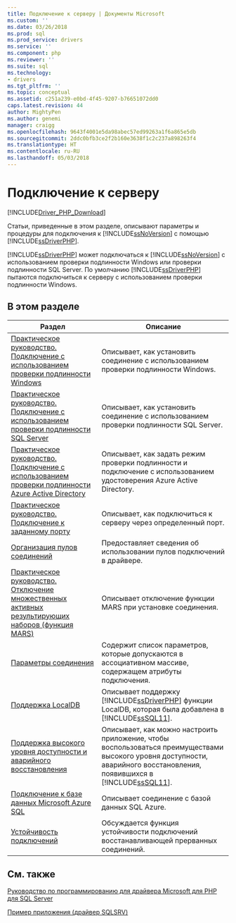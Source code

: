 ```yaml
---
title: Подключение к серверу | Документы Microsoft
ms.custom: ''
ms.date: 03/26/2018
ms.prod: sql
ms.prod_service: drivers
ms.service: ''
ms.component: php
ms.reviewer: ''
ms.suite: sql
ms.technology:
- drivers
ms.tgt_pltfrm: ''
ms.topic: conceptual
ms.assetid: c251a239-e0bd-4f45-9207-b76651072dd0
caps.latest.revision: 44
author: MightyPen
ms.author: genemi
manager: craigg
ms.openlocfilehash: 9643f4001e5da98abec57ed99263a1f6a865e5db
ms.sourcegitcommit: 2ddc0bfb3ce2f2b160e3638f1c2c237a898263f4
ms.translationtype: HT
ms.contentlocale: ru-RU
ms.lasthandoff: 05/03/2018
---
```

# <a name="connecting-to-the-server"></a>Подключение к серверу
[!INCLUDE[Driver_PHP_Download](../../includes/driver_php_download.md)]

Статьи, приведенные в этом разделе, описывают параметры и процедуры для подключения к [!INCLUDE[ssNoVersion](../../includes/ssnoversion_md.md)] с помощью [!INCLUDE[ssDriverPHP](../../includes/ssdriverphp_md.md)].  

[!INCLUDE[ssDriverPHP](../../includes/ssdriverphp_md.md)] может подключаться к [!INCLUDE[ssNoVersion](../../includes/ssnoversion_md.md)] с использованием проверки подлинности Windows или проверки подлинности SQL Server. По умолчанию [!INCLUDE[ssDriverPHP](../../includes/ssdriverphp_md.md)] пытаются подключиться к серверу с использованием проверки подлинности Windows.  

## <a name="in-this-section"></a>В этом разделе  

|Раздел|Описание|  
|---------|---------------|  
|[Практическое руководство. Подключение с использованием проверки подлинности Windows](../../connect/php/how-to-connect-using-windows-authentication.md)|Описывает, как установить соединение с использованием проверки подлинности Windows.|  
|[Практическое руководство. Подключение с использованием проверки подлинности SQL Server](../../connect/php/how-to-connect-using-sql-server-authentication.md)|Описывает, как установить соединение с использованием проверки подлинности SQL Server.|  
|[Практическое руководство. Подключение с использованием проверки подлинности Azure Active Directory](../../connect/php/azure-active-directory.md)|Описывает, как задать режим проверки подлинности и подключение с использованием удостоверения Azure Active Directory.|  
|[Практическое руководство. Подключение к заданному порту](../../connect/php/how-to-connect-on-a-specified-port.md)|Описывает, как подключиться к серверу через определенный порт.|  
|[Организация пулов соединений](../../connect/php/connection-pooling-microsoft-drivers-for-php-for-sql-server.md)|Предоставляет сведения об использовании пулов подключений в драйвере.|  
|[Практическое руководство. Отключение множественных активных результирующих наборов (функция MARS)](../../connect/php/how-to-disable-multiple-active-resultsets-mars.md)|Описывает отключение функции MARS при установке соединения.|  
|[Параметры соединения](../../connect/php/connection-options.md)|Содержит список параметров, которые допускаются в ассоциативном массиве, содержащем атрибуты подключения.|  
|[Поддержка LocalDB](../../connect/php/php-driver-for-sql-server-support-for-localdb.md)|Описывает поддержку [!INCLUDE[ssDriverPHP](../../includes/ssdriverphp_md.md)] функции LocalDB, которая была добавлена в [!INCLUDE[ssSQL11](../../includes/sssql11_md.md)].|  
|[Поддержка высокого уровня доступности и аварийного восстановления](../../connect/php/php-driver-for-sql-server-support-for-high-availability-disaster-recovery.md)|Описывает, как можно настроить приложение, чтобы воспользоваться преимуществами высокого уровня доступности, аварийного восстановления, появившихся в [!INCLUDE[ssSQL11](../../includes/sssql11_md.md)].|  
|[Подключение к базе данных Microsoft Azure SQL](../../connect/php/connecting-to-microsoft-azure-sql-database.md)|Описывает соединение с базой данных SQL Azure.|  
|[Устойчивость подключений](../../connect/php/connection-resiliency.md)|Обсуждается функция устойчивости подключений восстанавливающей прерванных соединений.|  

## <a name="see-also"></a>См. также  
[Руководство по программированию для драйвера Microsoft для PHP для SQL Server](../../connect/php/programming-guide-for-php-sql-driver.md)

[Пример приложения (драйвер SQLSRV)](../../connect/php/example-application-sqlsrv-driver.md)  
